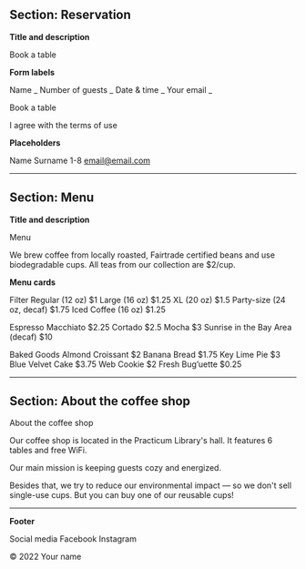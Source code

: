 ## Section: Reservation

**Title and description**

Book a table

**Form labels**

Name _
Number of guests _
Date & time _
Your email _

Book a table

I agree with the terms of use

**Placeholders**

Name Surname
1-8
email@email.com

---

## Section: Menu

**Title and description**

Menu

We brew coffee from locally roasted, Fairtrade certified beans and use biodegradable cups. All teas from our collection are $2/cup.

**Menu cards**

Filter
Regular (12 oz) $1
Large (16 oz) $1.25
XL (20 oz) $1.5
Party-size (24 oz, decaf) $1.75
Iced Coffee (16 oz) $1.25

Espresso
Macchiato $2.25
Cortado $2.5
Mocha $3
Sunrise in the Bay Area (decaf) $10

Baked Goods
Almond Croissant $2
Banana Bread $1.75
Key Lime Pie $3
Blue Velvet Cake $3.75
Web Cookie $2
Fresh Bug’uette $0.25

---

## Section: About the coffee shop

About the coffee shop

Our coffee shop is located in the Practicum Library's hall. It features 6 tables and free WiFi.

Our main mission is keeping guests cozy and energized.

Besides that, we try to reduce our environmental impact — so we don't sell single-use cups. But you can buy one of our reusable cups!

---

**Footer**

Social media
Facebook
Instagram

© 2022 Your name

